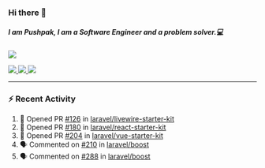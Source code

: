 ### Hi there 👋

##### I am Pushpak, I am a Software Engineer and a problem solver.💻

<a href='https://twitter.com/pushpak1300'><a href="https://pushpak1300.me/" target="_blank">
  <img src="https://img.shields.io/badge/website-%23E34F26.svg?&style=for-the-badge" />
</a> 
 
 <a href="https://twitter.com/pushpak1300" target="_blank">
  <img src="https://img.shields.io/badge/twitter-%231DA1F2.svg?&style=for-the-badge&logo=twitter&logoColor=white" />
</a> 

<a href="https://www.linkedin.com/in/pushpak-c-286b17b1/" target="_blank">
  <img src="https://img.shields.io/badge/linkedin-%230077B5.svg?&style=for-the-badge&logo=linkedin&logoColor=white" />
</a> 

<a href="https://dev.to/pushpak1300/" target="_blank">
  <img src="http://img.shields.io/badge/dev.to-gray?style=for-the-badge&logo=dev.to&?logoColor=white?logoWidth=100?label=" />
</a> 


</p>

---

### ⚡ Recent Activity

<!--START_SECTION:activity-->
1. 💪 Opened PR [#126](https://github.com/laravel/livewire-starter-kit/pull/126) in [laravel/livewire-starter-kit](https://github.com/laravel/livewire-starter-kit)
2. 💪 Opened PR [#180](https://github.com/laravel/react-starter-kit/pull/180) in [laravel/react-starter-kit](https://github.com/laravel/react-starter-kit)
3. 💪 Opened PR [#204](https://github.com/laravel/vue-starter-kit/pull/204) in [laravel/vue-starter-kit](https://github.com/laravel/vue-starter-kit)
4. 🗣 Commented on [#210](https://github.com/laravel/boost/issues/210#issuecomment-3368738202) in [laravel/boost](https://github.com/laravel/boost)
5. 🗣 Commented on [#288](https://github.com/laravel/boost/pull/288#issuecomment-3368737532) in [laravel/boost](https://github.com/laravel/boost)
<!--END_SECTION:activity-->
